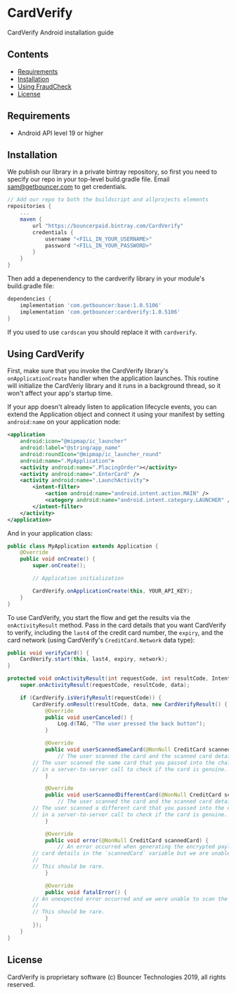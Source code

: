 # CardVerify

CardVerify Android installation guide

## Contents

* [Requirements](#requirements)
* [Installation](#installation)
* [Using FraudCheck](#using-fraudcheck)
* [License](#license)

## Requirements

* Android API level 19 or higher

## Installation

We publish our library in a private bintray repository, so first you need to specify our repo in your top-level build.gradle file. Email sam@getbouncer.com to get credentials.

```gradle
// Add our repo to both the buildscript and allprojects elements
repositories {
    ...
    maven {
        url "https://bouncerpaid.bintray.com/CardVerify"
        credentials {
            username "<FILL_IN_YOUR_USERNAME>"
            password "<FILL_IN_YOUR_PASSWORD>"
        }
    }
}
````

Then add a depenendency to the cardverify library in your module's
build.gradle file:

```gradle
dependencies {
    implementation 'com.getbouncer:base:1.0.5106'
    implementation 'com.getbouncer:cardverify:1.0.5106'
}
```

If you used to use `cardscan` you should replace it with `cardverify`.

## Using CardVerify

First, make sure that you invoke the CardVerify library's `onApplicationCreate` 
handler when the application launches. This routine will initialize the
CardVeriy library and it runs in a background thread, so it won't affect your
app's startup time.

If your app doesn't already listen to application lifecycle events,
you can extend the Application object and connect it using your
manifest by setting `android:name` on your application node:

```xml
<application
    android:icon="@mipmap/ic_launcher"
    android:label="@string/app_name"
    android:roundIcon="@mipmap/ic_launcher_round"
    android:name=".MyApplication">
    <activity android:name=".PlacingOrder"></activity>
    <activity android:name=".EnterCard" />
    <activity android:name=".LaunchActivity">
        <intent-filter>
            <action android:name="android.intent.action.MAIN" />
            <category android:name="android.intent.category.LAUNCHER" />
        </intent-filter>
    </activity>
</application>
```

And in your application class:

```java
public class MyApplication extends Application {
    @Override
    public void onCreate() {
        super.onCreate();

        // Application initialization

        CardVerify.onApplicationCreate(this, YOUR_API_KEY);
    }
}
```

To use CardVerify, you start the flow and get the results via the
`onActivityResult` method. Pass in the card details that you want
CardVerify to verify, including the `last4` of the credit card number,
the `expiry`, and the card network (using CardVerify's
`CreditCard.Network` data type):

```java
public void verifyCard() {
    CardVerify.start(this, last4, expiry, network);
}

protected void onActivityResult(int requestCode, int resultCode, Intent data) {
    super.onActivityResult(requestCode, resultCode, data);

    if (CardVerify.isVerifyResult(requestCode)) {
        CardVerify.onResult(resultCode, data, new CardVerifyResult() {
            @Override
            public void userCanceled() {
                Log.d(TAG, "The user pressed the back button");
            }

            @Override
            public void userScannedSameCard(@NonNull CreditCard scannedCard, @NonNull String encryptedPayload) {
                // The user scanned the card and the scanned card details are in the `scannedCard` variable.
		// The user scanned the same card that you passed into the challenge, use the encryptedPayload
		// in a server-to-server call to check if the card is genuine.
            }

            @Override
            public void userScannedDifferentCard(@NonNull CreditCard scannedCard, @NonNull String encryptedPayload) {
                // The user scanned the card and the scanned card details are in the `scannedCard` variable.
		// The user scanned a different card that you passed into the challenge, use the encryptedPayload
		// in a server-to-server call to check if the card is genuine.
            }

            @Override
            public void error(@NonNull CreditCard scannedCard) {
                // An error occurred when generating the encrypted payload but the scan succeeded. You can see the scanned
		// card details in the `scannedCard` variable but we are unable to run the verification checks on this card.
		//
		// This should be rare.
            }

            @Override
            public void fatalError() {
		// An unexpected error occurred and we were unable to scan the card.
		//
		// This should be rare.
            }
        });
    }
}
```

## License

CardVerify is proprietary software (c) Bouncer Technologies 2019, all rights reserved.
